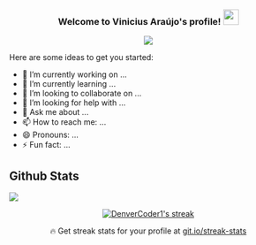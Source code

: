 <h3 align="center">
  Welcome to Vinicius Araújo's profile!
  <img src="https://media.giphy.com/media/hvRJCLFzcasrR4ia7z/giphy.gif" width="28">
</h3>
<p align="center">
  <a href="https://github.com/PAVincius/readme-typing-svg"><img src="https://readme-typing-svg.herokuapp.com/?lines=Front-end%20Web%20and%20App%20Developer;%20Self-taught%20Machine%20Learning%20Engineer....;%20Passionate%20about%20Natural%20Language%20Processing....;#alwayscoding....&center=true&vCenter=true&width=560&height=60"></a>
</p>
Here are some ideas to get you started:

- 🔭 I’m currently working on ...
- 🌱 I’m currently learning ...
- 👯 I’m looking to collaborate on ...
- 🤔 I’m looking for help with ...
- 💬 Ask me about ...
- 📫 How to reach me: ...
- 😄 Pronouns: ...
- ⚡ Fun fact: ...


## Github Stats  
<div align="left"><img src="https://github-readme-stats.vercel.app/api?username=PAVincius&theme=react&show_icons=true&count_private=true&hide_border=true" align="center" />
<p align="center">
  <a href="https://github.com/DenverCoder1/github-readme-streak-stats">
    <img title="🔥 Get streak stats for your profile at git.io/streak-stats" alt="DenverCoder1's streak" src="https://github-readme-streak-stats.herokuapp.com/?user=DenverCoder1&theme=monokai-metallian&hide_border=true"/>
  </a>
  <p align="center">🔥 Get streak stats for your profile at <a href="https://git.io/streak-stats">git.io/streak-stats</a></p>
</p>
</div
